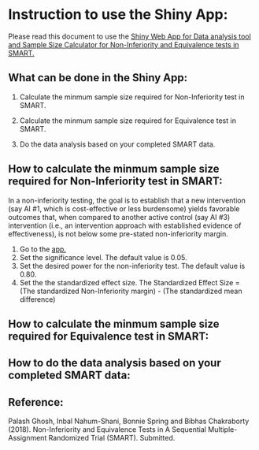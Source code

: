 
# Instruction to use the Shiny App:

Please read this document to use the [Shiny Web App for Data analysis tool and Sample Size Calculator for Non-Inferiority and Equivalence tests in SMART.](http://13.250.172.122/shiny/NI_EQ/)



## What can be done in the Shiny App:

1. Calculate the minmum sample size required for Non-Inferiority test in SMART.

2. Calculate the minmum sample size required for Equivalence test in SMART. 

3. Do the data analysis based on your completed SMART data.




## How to calculate the minmum sample size required for Non-Inferiority test in SMART:

In a non-inferiority testing, the goal is to establish that a new intervention (say AI #1, which is cost-effective or less burdensome) yields favorable outcomes that, when compared to another active control (say AI #3) intervention (i.e., an intervention approach with established evidence of effectiveness), is not below some pre-stated non-inferiority margin.

1. Go to the [app.](http://13.250.172.122/shiny/NI_EQ/)
2. Set the significance level. The default value is 0.05.
3. Set the desired power for the non-inferiority test. The default value is 0.80.
4. Set the the standardized effect size. The Standardized Effect Size = (The standardized Non-Inferiority margin) - (The standardized mean difference)


## How to calculate the minmum sample size required for Equivalence test in SMART:


## How to do the data analysis based on your completed SMART data:




## Reference:

Palash Ghosh, Inbal Nahum-Shani, Bonnie Spring and Bibhas Chakraborty (2018). Non-Inferiority and Equivalence Tests in A Sequential Multiple-Assignment Randomized Trial (SMART). Submitted.
